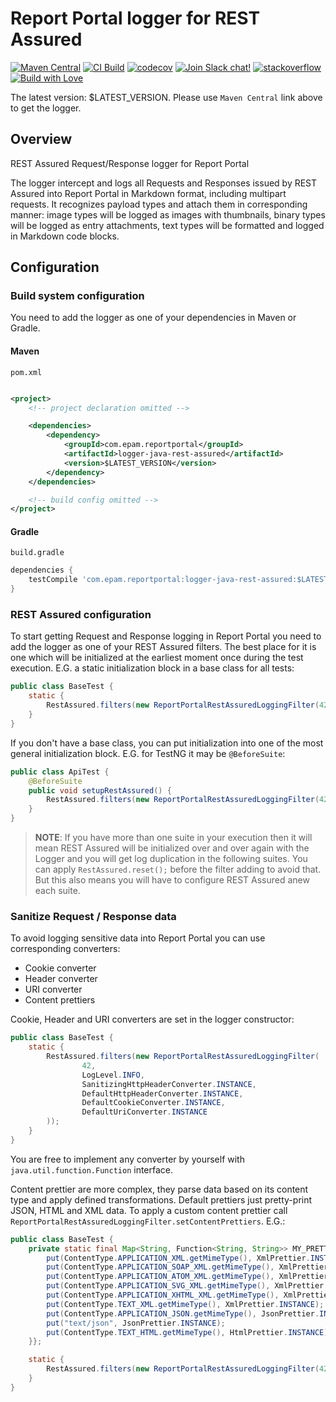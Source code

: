 # Report Portal logger for REST Assured

[![Maven Central](https://img.shields.io/maven-central/v/com.epam.reportportal/logger-java-rest-assured.svg?label=Maven%20Central)](https://search.maven.org/search?q=g:%22com.epam.reportportal%22%20AND%20a:%22logger-java-rest-assured%22)
[![CI Build](https://github.com/reportportal/logger-java-rest-assured/actions/workflows/ci.yml/badge.svg)](https://github.com/reportportal/logger-java-rest-assured/actions/workflows/ci.yml)
[![codecov](https://codecov.io/gh/reportportal/logger-java-rest-assured/branch/develop/graph/badge.svg?token=W3MTDF607A)](https://codecov.io/gh/reportportal/logger-java-rest-assured)
[![Join Slack chat!](https://slack.epmrpp.reportportal.io/badge.svg)](https://slack.epmrpp.reportportal.io/)
[![stackoverflow](https://img.shields.io/badge/reportportal-stackoverflow-orange.svg?style=flat)](http://stackoverflow.com/questions/tagged/reportportal)
[![Build with Love](https://img.shields.io/badge/build%20with-❤%EF%B8%8F%E2%80%8D-lightgrey.svg)](http://reportportal.io?style=flat)

The latest version: $LATEST_VERSION. Please use `Maven Central` link above to get the logger.

## Overview

REST Assured Request/Response logger for Report Portal

The logger intercept and logs all Requests and Responses issued by REST Assured into Report Portal in Markdown format, including multipart
requests. It recognizes payload types and attach them in corresponding manner: image types will be logged as images with thumbnails, binary
types will be logged as entry attachments, text types will be formatted and logged in Markdown code blocks.

## Configuration

### Build system configuration

You need to add the logger as one of your dependencies in Maven or Gradle.

#### Maven

`pom.xml`

```xml

<project>
    <!-- project declaration omitted -->

    <dependencies>
        <dependency>
            <groupId>com.epam.reportportal</groupId>
            <artifactId>logger-java-rest-assured</artifactId>
            <version>$LATEST_VERSION</version>
        </dependency>
    </dependencies>

    <!-- build config omitted -->
</project>
```

#### Gradle

`build.gradle`

```groovy
dependencies {
    testCompile 'com.epam.reportportal:logger-java-rest-assured:$LATEST_VERSION'
}
```

### REST Assured configuration

To start getting Request and Response logging in Report Portal you need to add the logger as one of your REST Assured filters. The best
place for it is one which will be initialized at the earliest moment once during the test execution. E.G. a static initialization block in a
base class for all tests:

```java
public class BaseTest {
	static {
		RestAssured.filters(new ReportPortalRestAssuredLoggingFilter(42, LogLevel.INFO));
	}
}
```

If you don't have a base class, you can put initialization into one of the most general initialization block. E.G. for
TestNG it may be `@BeforeSuite`:

```java
public class ApiTest {
	@BeforeSuite
	public void setupRestAssured() {
		RestAssured.filters(new ReportPortalRestAssuredLoggingFilter(42, LogLevel.INFO));
	}
}
```

> **NOTE**: If you have more than one suite in your execution then it will mean REST Assured will be initialized over
> and over again with the Logger and you will get log duplication in the following suites. You can apply
> `RestAssured.reset();` before the filter adding to avoid that. But this also means you will have to configure
> REST Assured anew each suite.

### Sanitize Request / Response data

To avoid logging sensitive data into Report Portal you can use corresponding converters:

* Cookie converter
* Header converter
* URI converter
* Content prettiers

Cookie, Header and URI converters are set in the logger constructor:

```java
public class BaseTest {
	static {
		RestAssured.filters(new ReportPortalRestAssuredLoggingFilter(
				42,
				LogLevel.INFO,
				SanitizingHttpHeaderConverter.INSTANCE,
				DefaultHttpHeaderConverter.INSTANCE,
				DefaultCookieConverter.INSTANCE,
				DefaultUriConverter.INSTANCE
		));
	}
}
```

You are free to implement any converter by yourself with `java.util.function.Function` interface.

Content prettier are more complex, they parse data based on its content type and apply defined transformations. Default prettiers just
pretty-print JSON, HTML and XML data. To apply a custom content prettier call `ReportPortalRestAssuredLoggingFilter.setContentPrettiers`.
E.G.:

```java
public class BaseTest {
	private static final Map<String, Function<String, String>> MY_PRETTIERS = new HashMap<String, Function<String, String>>() {{
		put(ContentType.APPLICATION_XML.getMimeType(), XmlPrettier.INSTANCE);
		put(ContentType.APPLICATION_SOAP_XML.getMimeType(), XmlPrettier.INSTANCE);
		put(ContentType.APPLICATION_ATOM_XML.getMimeType(), XmlPrettier.INSTANCE);
		put(ContentType.APPLICATION_SVG_XML.getMimeType(), XmlPrettier.INSTANCE);
		put(ContentType.APPLICATION_XHTML_XML.getMimeType(), XmlPrettier.INSTANCE);
		put(ContentType.TEXT_XML.getMimeType(), XmlPrettier.INSTANCE);
		put(ContentType.APPLICATION_JSON.getMimeType(), JsonPrettier.INSTANCE);
		put("text/json", JsonPrettier.INSTANCE);
		put(ContentType.TEXT_HTML.getMimeType(), HtmlPrettier.INSTANCE);
	}};

	static {
		RestAssured.filters(new ReportPortalRestAssuredLoggingFilter(42, LogLevel.INFO).setContentPrettiers(MY_PRETTIERS));
	}
}
```
